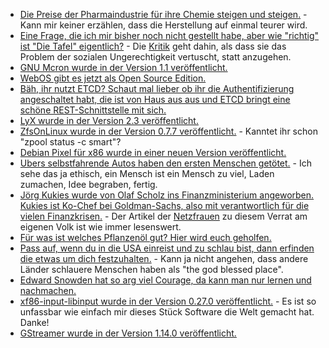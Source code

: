 * [Die Preise der Pharmaindustrie für ihre Chemie steigen und steigen.](https://blog.fefe.de/?ts=a451a97c) - Kann mir keiner erzählen, dass die Herstellung auf einmal teurer wird.
* [Eine Frage, die ich mir bisher noch nicht gestellt habe, aber wie "richtig" ist "Die Tafel" eigentlich?](http://www.niewiederkrieg.eu/?p=742) - Die [Kritik](https://de.wikipedia.org/wiki/Tafel_(Organisation)#Kritik_an_der_Tafel) geht dahin, als dass sie das Problem der sozialen Ungerechtigkeit vertuscht, statt anzugehen.
* [GNU Mcron wurde in der Version 1.1 veröffentlicht.](https://www.phoronix.com/scan.php?page=news_item&px=GNU-Mcron-1.1-Released)
* [WebOS gibt es jetzt als Open Source Edition.](https://www.phoronix.com/scan.php?page=news_item&px=LG-webOS-Open-Source-Edition)
* [Bäh, ihr nutzt ETCD? Schaut mal lieber ob ihr die Authentifizierung angeschaltet habt, die ist von Haus aus aus und ETCD bringt eine schöne REST-Schnittstelle mit sich.](https://ma.ttias.be/the-security-footgun-in-etcd/)
* [LyX wurde in der Version 2.3 veröffentlicht.](https://www.pro-linux.de/news/1/25714/latex-editor-lyx-23-integriert-gnuplot.html)
* [ZfsOnLinux wurde in der Version 0.7.7 veröffentlicht.](https://github.com/zfsonlinux/zfs/releases) - Kanntet ihr schon "zpool status -c smart"?
* [Debian Pixel für x86 wurde in einer neuen Version veröffentlicht.](https://www.pro-linux.de/news/1/25716/debian-pixel-f%C3%BCr-pc-in-neuer-version.html)
* [Ubers selbstfahrende Autos haben den ersten Menschen getötet.](https://blog.fefe.de/?ts=a44eed1c) - Ich sehe das ja ethisch, ein Mensch ist ein Mensch zu viel, Laden zumachen, Idee begraben, fertig.
* [Jörg Kukies wurde von Olaf Scholz ins Finanzministerium angeworben. Kukies ist Ko-Chef bei Goldman-Sachs, also mit verantwortlich für die vielen Finanzkrisen.](https://blog.fefe.de/?ts=a44ee4b2) - Der Artikel der [Netzfrauen](https://netzfrauen.org/2018/03/20/goldmansachs/) zu diesem Verrat am eigenen Volk ist wie immer lesenswert.
* [Für was ist welches Pflanzenöl gut? Hier wird euch geholfen.](https://www.smarticular.net/aetherische-oele-aromatherapie-erkaeltung-husten-kinderkrankheiten/)
* [Pass auf, wenn du in die USA einreist und zu schlau bist, dann erfinden die etwas um dich festzuhalten.](https://blog.fefe.de/?ts=a44e3d4f) - Kann ja nicht angehen, dass andere Länder schlauere Menschen haben als "the god blessed place".
* [Edward Snowden hat so arg viel Courage, da kann man nur lernen und nachmachen.](https://blog.fefe.de/?ts=a44e3914)
* [xf86-input-libinput wurde in der Version 0.27.0 veröffentlicht.](https://www.phoronix.com/scan.php?page=news_item&px=xf86-input-libinput-0.27) - Es ist so unfassbar wie einfach mir dieses Stück Software die Welt gemacht hat. Danke!
* [GStreamer wurde in der Version 1.14.0 veröffentlicht.](https://www.phoronix.com/scan.php?page=news_item&px=GStreamer-1.14.0-Released)
